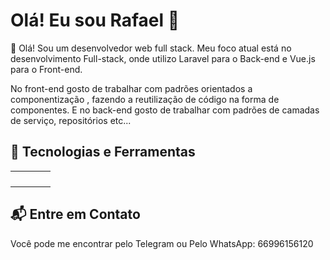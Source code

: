 # Olá! Eu sou Rafael 👋

🚀 Olá! Sou um desenvolvedor web full stack. Meu foco atual está no desenvolvimento Full-stack, onde utilizo Laravel para o Back-end e Vue.js para o Front-end.

No front-end gosto de trabalhar com padrões orientados a componentização , fazendo a reutilização de código na forma de componentes.
E no back-end gosto de trabalhar com padrões de camadas de serviço, repositórios etc...

## 🔧 Tecnologias e Ferramentas

<table>
  <tbody>
    <tr>
      <td align="center">
        <img alt="" src="https://img.shields.io/badge/HTML5-E34F26?style=for-the-badge&logo=html5&logoColor=white">
      </td>
      <td align="center">
        <img alt="" src="https://img.shields.io/badge/CSS3-1572B6?style=for-the-badge&logo=css3&logoColor=white">
      </td>
      <td align="center">
        <img alt="" src="https://img.shields.io/badge/JavaScript-F7DF1E?style=for-the-badge&logo=javascript&logoColor=black">
      </td>
      <td align="center">
        <img alt="" src="https://img.shields.io/badge/Vue.js-4FC08D?style=for-the-badge&logo=vue.js&logoColor=white">
      </td>
    </tr>
    <tr>
      <td align="center">
        <img alt="" src="https://img.shields.io/badge/Node.js-43853D?style=for-the-badge&logo=node.js&logoColor=white">
      </td>
      <td align="center">
        <img alt="" src="https://img.shields.io/badge/PHP-777BB4?style=for-the-badge&logo=php&logoColor=white">
      </td>
      <td align="center">
        <img alt="" src="https://img.shields.io/badge/Laravel-FF2D20?style=for-the-badge&logo=laravel&logoColor=white">
      </td>
      <td align="center">
        <img alt="" src="https://img.shields.io/badge/Quasar-1976D2?style=for-the-badge&logo=quasar&logoColor=white">
      </td>
    </tr>
    <tr>
      <td align="center">
        <img alt="" src="https://img.shields.io/badge/MySQL-00000F?style=for-the-badge&logo=mysql&logoColor=white">
      </td>
      <td align="center">
        <img alt="" src="https://img.shields.io/badge/SQLite-07405E?style=for-the-badge&logo=sqlite&logoColor=white">
      </td>
      <td align="center">
        <img alt="" src="https://img.shields.io/badge/MariaDB-003545?style=for-the-badge&logo=mariadb&logoColor=white">
      </td>
      <td align="center">
        <img alt="" src="https://img.shields.io/badge/Pinia-FFD95A?style=for-the-badge&logo=pinia&logoColor=black">
      </td>
    </tr>
    <tr>
      <td align="center">
        <img alt="" src="https://img.shields.io/badge/Git-F05032?style=for-the-badge&logo=git&logoColor=white">
      </td>
      <td align="center">
        <img alt="" src="https://img.shields.io/badge/GitFlow-000000?style=for-the-badge&logo=git&logoColor=white">
      </td>
      <td align="center">
        <img alt="" src="https://img.shields.io/badge/GitHub-100000?style=for-the-badge&logo=github&logoColor=white">
      </td>
    </tr>
  <tbody>
</table>

## 📬 Entre em Contato

Você pode me encontrar pelo Telegram ou Pelo WhatsApp: 66996156120
